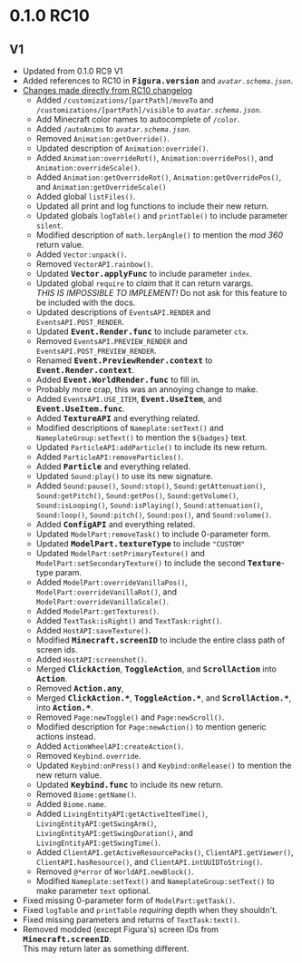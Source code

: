 # 0.1.0 RC10 #

V1
--------------------------------------------------
* Updated from 0.1.0 RC9 V1
* Added references to RC10 in <kbd>**Figura.version**</kbd> and *`avatar.schema.json`*.
* [Changes made directly from RC10 changelog](
    https://discord.com/channels/805969743466332191/959863825581101116/1039304001583329351
  )
  * Added `/customizations/[partPath]/moveTo` and `/customizations/[partPath]/visible` to
    *`avatar.schema.json`*.
  * Add Minecraft color names to autocomplete of `/color`.
  * Added `/autoAnims` to *`avatar.schema.json`*.
  * Removed `Animation:getOverride()`.
  * Updated description of `Animation:override()`.
  * Added `Animation:overrideRot()`, `Animation:overridePos()`, and `Animation:overrideScale()`.
  * Added `Animation:getOverrideRot()`, `Animation:getOverridePos()`, and
    `Animation:getOverrideScale()`
  * Added global `listFiles()`.
  * Updated all print and log functions to include their new return.
  * Updated globals `logTable()` and `printTable()` to include parameter `silent`.
  * Modified description of `math.lerpAngle()` to mention the *mod 360* return value.
  * Added `Vector:unpack()`.
  * Removed `VectorAPI.rainbow()`.
  * Updated <kbd>**Vector.applyFunc**</kbd> to include parameter `index`.
  * Updated global `require` to *claim* that it can return varargs.  
    *THIS IS IMPOSSIBLE TO IMPLEMENT!* Do not ask for this feature to be included with the docs.
  * Updated descriptions of `EventsAPI.RENDER` and `EventsAPI.POST_RENDER`.
  * Updated <kbd>**Event.Render.func**</kbd> to include parameter `ctx`.
  * Removed `EventsAPI.PREVIEW_RENDER` and `EventsAPI.POST_PREVIEW_RENDER`.
  * Renamed <kbd>**Event.PreviewRender.context**</kbd> to <kbd>**Event.Render.context**</kbd>.
  * Added <kbd>**Event.WorldRender.func**</kbd> to fill in.
  * Probably more crap, this was an annoying change to make.
  * Added `EventsAPI.USE_ITEM`, <kbd>**Event.UseItem**</kbd>, and <kbd>**Event.UseItem.func**</kbd>.
  * Added <kbd>**TextureAPI**</kbd> and everything related.
  * Modified descriptions of `Nameplate:setText()` and `NameplateGroup:setText()` to mention the
    `${badges}` text.
  * Updated `ParticleAPI:addParticle()` to include its new return.
  * Added `ParticleAPI:removeParticles()`.
  * Added <kbd>**Particle**</kbd> and everything related.
  * Updated `Sound:play()` to use its new signature.
  * Added `Sound:pause()`, `Sound:stop()`, `Sound:getAttenuation()`, `Sound:getPitch()`,
    `Sound:getPos()`, `Sound:getVolume()`, `Sound:isLooping()`, `Sound:isPlaying()`,
    `Sound:attenuation()`, `Sound:loop()`, `Sound:pitch()`, `Sound:pos()`, and `Sound:volume()`.
  * Added <kbd>**ConfigAPI**</kbd> and everything related.
  * Updated `ModelPart:removeTask()` to include 0-parameter form.
  * Updated <kbd>**ModelPart.textureType**</kbd> to include `"CUSTOM"`
  * Updated `ModelPart:setPrimaryTexture()` and `ModelPart:setSecondaryTexture()` to include the
    second <kbd>**Texture**</kbd>-type param.
  * Added `ModelPart:overrideVanillaPos()`, `ModelPart:overrideVanillaRot()`, and
    `ModelPart:overrideVanillaScale()`.
  * Added `ModelPart:getTextures()`.
  * Added `TextTask:isRight()` and `TextTask:right()`.
  * Added `HostAPI:saveTexture()`.
  * Modified <kbd>**Minecraft.screenID**</kbd> to include the entire class path of screen ids.
  * Added `HostAPI:screenshot()`.
  * Merged <kbd>**ClickAction**</kbd>, <kbd>**ToggleAction**</kbd>, and <kbd>**ScrollAction**</kbd>
    into <kbd>**Action**</kbd>.
  * Removed <kbd>**Action.any**</kbd>,
  * Merged <kbd>**ClickAction.\***</kbd>, <kbd>**ToggleAction.\***</kbd>, and
    <kbd>**ScrollAction.\***</kbd>, into <kbd>**Action.\***</kbd>.
  * Removed `Page:newToggle()` and `Page:newScroll()`.
  * Modified description for `Page:newAction()` to mention generic actions instead.
  * Added `ActionWheelAPI:createAction()`.
  * Removed `Keybind.override`.
  * Updated `Keybind:onPress()` and `Keybind:onRelease()` to mention the new return value.
  * Updated <kbd>**Keybind.func**</kbd> to include its new return.
  * Removed `Biome:getName()`.
  * Added `Biome.name`.
  * Added `LivingEntityAPI:getActiveItemTime()`, `LivingEntityAPI:getSwingArm()`,
    `LivingEntityAPI:getSwingDuration()`, and `LivingEntityAPI:getSwingTime()`.
  * Added `ClientAPI.getActiveResourcePacks()`, `ClientAPI.getViewer()`, `ClientAPI.hasResource()`,
    and `ClientAPI.intUUIDToString()`.
  * Removed `@*error` of `WorldAPI.newBlock()`.
  * Modified `Nameplate:setText()` and `NameplateGroup:setText()` to make parameter `text` optional.
* Fixed missing 0-parameter form of `ModelPart:getTask()`.
* Fixed `logTable` and `printTable` *requiring* depth when they shouldn't.
* Fixed missing parameters and returns of `TextTask:text()`.
* Removed modded (except Figura's) screen IDs from <kbd>**Minecraft.screenID**</kbd>.  
  This may return later as something different.
